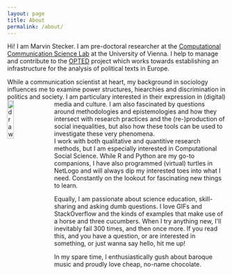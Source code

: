 ```yaml
---
layout: page
title: About
permalink: /about/
---
```


Hi! I am Marvin Stecker. I am pre-doctoral researcher at the <a href="https://compcommlab.univie.ac.at/">Computational Communication Science Lab</a> at the University of Vienna. I help to manage and contribute to the <a href="https://opted.eu">OPTED</a> project which works towards establishing an infrastructure for the analysis of political texts in Europe.<br/>

<!--I completed my Master's in Communication Science at the WWU University in Münster after spending a year abroad at the University of Salzburg as part of an Erasmus-exchange.-->
<!-- <h4>My background</h4> -->
While a communication scientist at heart, my background in sociology influences me to examine power structures, hiearchies and discrimination in politics and society. I am particulary interested in their expression in (digital) media and culture. <img src="https://media.giphy.com/media/BgBf6pW9qOgQU/giphy.gif" alt="drawing" align="left" width="15%" style="padding-right: 1%; min-width: 100px"/>I am also fascinated by questions around methodologies and epistemologies and how they intersect with research practices and the (re-)production of social inequalities, but also how these tools can be used to investigate these very phenomena.<br/>
I work with both qualitative and quantitive research methods, but I am especially interested in Computational Social Science. While R and Python are my go-to companions, I have also programmed (virtual) turtles in NetLogo and will always dip my interested toes into what I need. Constantly on the lookout for fascinating new things to learn.

<!-- REWORK 
<h4>My philosophy</h4>
Equally, I am passionate about science communication and education. Teaching my own tutorium in my second Bachelor year was a scary but wonderfully rewarding experience. I believe in trying to make science accessible through clear, accessible communication. GIFs are never out of place when explaining Marxism or a research methodology, because breaking it down ≠ dumbing it down.  
I believe in honestly failing and learning through that. My own path when getting into a new topic is littered with <i>Whats, Hows</i> and <i>"... makes sense I guess?"</i>; only when I can admit that 'I don't get it' to a room without feeling like a failed human being can I actually make progress in understanding.
With that in place, the seminars I have enjoyed the most were the ones where lecturers challenged us on the work we presented or the readings we had prepared; where you had to put in the work to then be rewarded with the best class discussions we had. Accessible, never mean-spirited, but rigorous. -->

Equally, I am passionate about science education, skill-sharing and asking dumb questions. I love GIFs and StackOverflow and the kinds of examples that make use of a horse and three cucumbers. When I try anything new, I'll inevitably fail 300 times, and then once more. If you read this, and you have a question, or are interested in something, or just wanna say hello, hit me up!

In my spare time, I enthusiastically gush about baroque music and proudly love cheap, no-name chocolate.


[jekyll-organization]: https://github.com/jekyll
